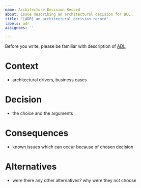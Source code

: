 ```yaml
---
name: Architecture Decision Record
about: Issue describing an architectural decision for BCC
title: "[ADR] an architectural decision record"
labels: adr
assignees: ''

---
```


Before you write, please be familiar with description of [ADL](https://bcc-code.github.io/docs/ADL/)
# Context 
- architectural drivers, business cases
# Decision 
- the choice and the arguments
# Consequences 
- known issues which can occur because of chosen decision
# Alternatives 
- were there any other alternatives? why were they not choose
